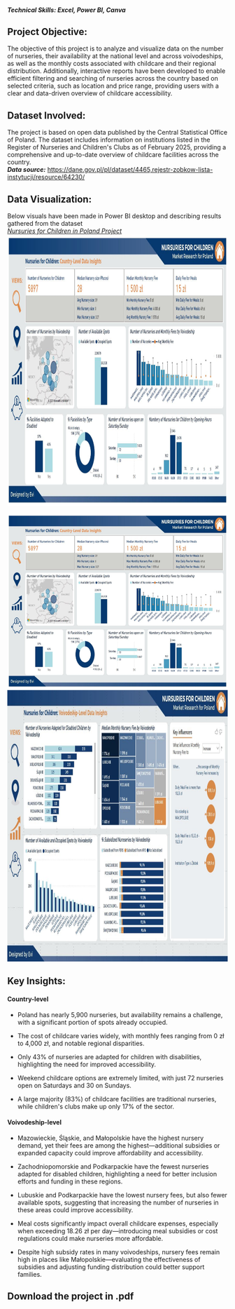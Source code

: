 #### *Technical Skills: Excel, Power BI, Canva*
## Project Objective: 
The objective of this project is to analyze and visualize data on the number of nurseries, their availability at the national level and across voivodeships, as well as the monthly costs associated with childcare and their regional distribution. 
Additionally, interactive reports have been developed to enable efficient filtering and searching of nurseries across the country based on selected criteria, such as location and price range, providing users with a clear and data-driven overview of childcare accessibility. 

## Dataset Involved:
The project is based on open data published by the Central Statistical Office of Poland. The dataset includes information on institutions listed in the Register of Nurseries and Children's Clubs as of February 2025, providing a comprehensive and up-to-date overview of childcare facilities across the country. <br>
<B>*Data source:*</B> <a href="https://dane.gov.pl/pl/dataset/4465,rejestr-zobkow-lista-instytucji/resource/64230/">https://dane.gov.pl/pl/dataset/4465,rejestr-zobkow-lista-instytucji/resource/64230/</a>

## Data Visualization:
Below visuals have been made in Power BI desktop and describing results gathered from the dataset<BR>
*<a href="https://analysteva.github.io/Project1-/"> Nursuries for Children in Poland Project </a>*
<img src="assets/img/KN_screen1.JPG" alt="Example Image" width="1100" height="619">


<img src="https://github.com/analysteva/Project1-/blob/06bae85b608049d0ab4a667f6fbcbd582a74f148/assets/img/KN_screen1.JPG" alt="Flowers in Chania" width="600" height="400">

<img src="https://github.com/analysteva/Project1-/blob/06bae85b608049d0ab4a667f6fbcbd582a74f148/assets/img/KN_screen2.JPG" alt="Flowers in Chania" width="1100" height="619">

## Key Insights:
#### Country-level 
- Poland has nearly 5,900 nurseries, but availability remains a challenge, with a significant portion of spots already occupied. 

- The cost of childcare varies widely, with monthly fees ranging from 0 zł to 4,000 zł, and notable regional disparities. 

- Only 43% of nurseries are adapted for children with disabilities, highlighting the need for improved accessibility. 

- Weekend childcare options are extremely limited, with just 72 nurseries open on Saturdays and 30 on Sundays. 

- A large majority (83%) of childcare facilities are traditional nurseries, while children's clubs make up only 17% of the sector.
#### Voivodeship-level 
- Mazowieckie, Śląskie, and Małopolskie have the highest nursery demand, yet their fees are among the highest—additional subsidies or expanded capacity could improve affordability and accessibility. 

- Zachodniopomorskie and Podkarpackie have the fewest nurseries adapted for disabled children, highlighting a need for better inclusion efforts and funding in these regions. 

- Lubuskie and Podkarpackie have the lowest nursery fees, but also fewer available spots, suggesting that increasing the number of nurseries in these areas could improve accessibility. 

- Meal costs significantly impact overall childcare expenses, especially when exceeding 18.26 zł per day—introducing meal subsidies or cost regulations could make nurseries more affordable. 

- Despite high subsidy rates in many voivodeships, nursery fees remain high in places like Małopolskie—evaluating the effectiveness of subsidies and adjusting funding distribution could better support families. 
## Download the project in .pdf



